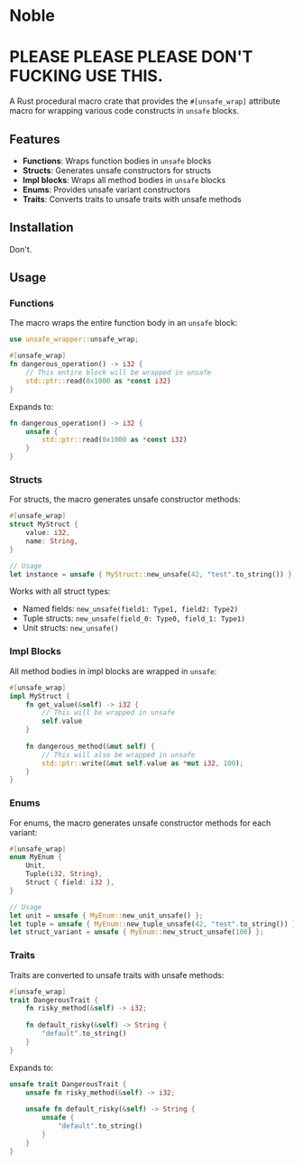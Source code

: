 # Noble

# PLEASE PLEASE PLEASE DON'T FUCKING USE THIS.

A Rust procedural macro crate that provides the `#[unsafe_wrap]` attribute macro for wrapping various code constructs in `unsafe` blocks.

## Features

- **Functions**: Wraps function bodies in `unsafe` blocks
- **Structs**: Generates unsafe constructors for structs
- **Impl blocks**: Wraps all method bodies in `unsafe` blocks  
- **Enums**: Provides unsafe variant constructors
- **Traits**: Converts traits to unsafe traits with unsafe methods

## Installation

Don't.

## Usage

### Functions

The macro wraps the entire function body in an `unsafe` block:

```rust
use unsafe_wrapper::unsafe_wrap;

#[unsafe_wrap]
fn dangerous_operation() -> i32 {
    // This entire block will be wrapped in unsafe
    std::ptr::read(0x1000 as *const i32)
}
```

Expands to:

```rust
fn dangerous_operation() -> i32 {
    unsafe {
        std::ptr::read(0x1000 as *const i32)
    }
}
```

### Structs

For structs, the macro generates unsafe constructor methods:

```rust
#[unsafe_wrap]
struct MyStruct {
    value: i32,
    name: String,
}

// Usage
let instance = unsafe { MyStruct::new_unsafe(42, "test".to_string()) };
```

Works with all struct types:
- Named fields: `new_unsafe(field1: Type1, field2: Type2)`
- Tuple structs: `new_unsafe(field_0: Type0, field_1: Type1)`  
- Unit structs: `new_unsafe()`

### Impl Blocks

All method bodies in impl blocks are wrapped in `unsafe`:

```rust
#[unsafe_wrap]  
impl MyStruct {
    fn get_value(&self) -> i32 {
        // This will be wrapped in unsafe
        self.value
    }
    
    fn dangerous_method(&mut self) {
        // This will also be wrapped in unsafe
        std::ptr::write(&mut self.value as *mut i32, 100);
    }
}
```

### Enums

For enums, the macro generates unsafe constructor methods for each variant:

```rust
#[unsafe_wrap]
enum MyEnum {
    Unit,
    Tuple(i32, String),
    Struct { field: i32 },
}

// Usage
let unit = unsafe { MyEnum::new_unit_unsafe() };
let tuple = unsafe { MyEnum::new_tuple_unsafe(42, "test".to_string()) };
let struct_variant = unsafe { MyEnum::new_struct_unsafe(100) };
```

### Traits

Traits are converted to unsafe traits with unsafe methods:

```rust
#[unsafe_wrap]
trait DangerousTrait {
    fn risky_method(&self) -> i32;
    
    fn default_risky(&self) -> String {
        "default".to_string()
    }
}
```

Expands to:

```rust
unsafe trait DangerousTrait {
    unsafe fn risky_method(&self) -> i32;
    
    unsafe fn default_risky(&self) -> String {
        unsafe {
            "default".to_string()
        }
    }
}
```
